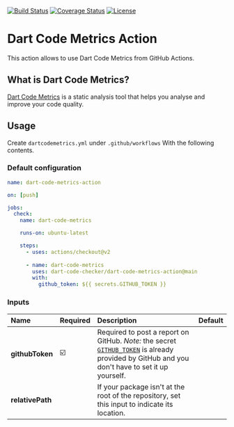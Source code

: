 [![Build Status](https://shields.io/github/workflow/status/dart-code-checker/run-dart-code-metrics-action/test?logo=github&logoColor=white)](https://github.com/dart-code-checker/run-dart-code-metrics-action/)
[![Coverage Status](https://img.shields.io/codecov/c/github/dart-code-checker/run-dart-code-metrics-action?logo=codecov&logoColor=white)](https://codecov.io/gh/dart-code-checker/run-dart-code-metrics-action/)
[![License](https://img.shields.io/github/license/dart-code-checker/run-dart-code-metrics-action)](https://github.com/dart-code-checker/run-dart-code-metrics-action/blob/master/LICENSE)

# Dart Code Metrics Action

This action allows to use Dart Code Metrics from GitHub Actions.

## What is Dart Code Metrics?

[Dart Code Metrics](https://github.com/dart-code-checker/dart-code-metrics) is a static analysis tool that helps you analyse and improve your code quality.

## Usage

Create `dartcodemetrics.yml` under `.github/workflows` With the following contents.

### Default configuration

```yml
name: dart-code-metrics-action

on: [push]

jobs:
  check:
    name: dart-code-metrics

    runs-on: ubuntu-latest

    steps:
      - uses: actions/checkout@v2
          
      - name: dart-code-metrics
        uses: dart-code-checker/dart-code-metrics-action@main
        with:
          github_token: ${{ secrets.GITHUB_TOKEN }}
```

### Inputs

| Name | Required | Description | Default |
| :--- | :--- | :--- | :--- |
| **githubToken**  | ☑️ | Required to post a report on GitHub. *Note:* the secret [`GITHUB_TOKEN`](https://help.github.com/en/actions/automating-your-workflow-with-github-actions/authenticating-with-the-github_token) is already provided by GitHub and you don't have to set it up yourself. | |
| **relativePath** | | If your package isn't at the root of the repository, set this input to indicate its location. | |
